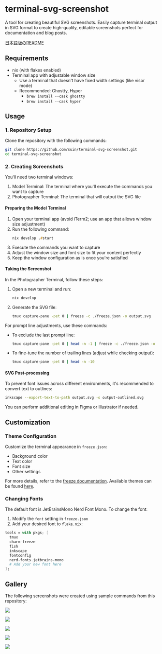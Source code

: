# terminal-svg-screenshot

A tool for creating beautiful SVG screenshots. Easily capture terminal output in SVG format to create high-quality, editable screenshots perfect for documentation and blog posts.

[日本語版のREADME](README-ja.md)

## Requirements

- nix (with flakes enabled)
- Terminal app with adjustable window size
  - Use a terminal that doesn't have fixed width settings (like visor mode)
  - Recommended: Ghostty, Hyper
    - `brew install --cask ghostty`
    - `brew install --cask hyper`

## Usage

### 1. Repository Setup

Clone the repository with the following commands:

```zsh
git clone https://github.com/suin/terminal-svg-screenshot.git
cd terminal-svg-screenshot
```

### 2. Creating Screenshots

You'll need two terminal windows:

1. Model Terminal: The terminal where you'll execute the commands you want to capture
2. Photographer Terminal: The terminal that will output the SVG file

#### Preparing the Model Terminal

1. Open your terminal app (avoid iTerm2; use an app that allows window size adjustment)
2. Run the following command:
   ```zsh
   nix develop .#start
   ```
3. Execute the commands you want to capture
4. Adjust the window size and font size to fit your content perfectly
5. Keep the window configuration as is once you're satisfied

#### Taking the Screenshot

In the Photographer Terminal, follow these steps:

1. Open a new terminal and run:
   ```zsh
   nix develop
   ```

2. Generate the SVG file:
   ```zsh
   tmux capture-pane -pet 0 | freeze -c ./freeze.json -o output.svg
   ```

For prompt line adjustments, use these commands:

- To exclude the last prompt line:
  ```zsh
  tmux capture-pane -pet 0 | head -n -1 | freeze -c ./freeze.json -o output.svg
  ```

- To fine-tune the number of trailing lines (adjust while checking output):
  ```zsh
  tmux capture-pane -pet 0 | head -n -10
  ```

#### SVG Post-processing

To prevent font issues across different environments, it's recommended to convert text to outlines:

```zsh
inkscape --export-text-to-path output.svg -o output-outlined.svg
```

You can perform additional editing in Figma or Illustrator if needed.

## Customization

### Theme Configuration

Customize the terminal appearance in `freeze.json`:

- Background color
- Text color
- Font size
- Other settings

For more details, refer to the [freeze documentation](https://github.com/charmbracelet/freeze).
Available themes can be found [here](https://xyproto.github.io/splash/docs/all.html).

### Changing Fonts

The default font is JetBrainsMono Nerd Font Mono. To change the font:

1. Modify the `font` setting in `freeze.json`
2. Add your desired font to `flake.nix`:

```nix
tools = with pkgs; [
  tmux
  charm-freeze
  fish
  inkscape
  fontconfig
  nerd-fonts.jetbrains-mono
  # Add your new font here
];
```

## Gallery

The following screenshots were created using sample commands from this repository:

![](gallery/npx-create-next-app.svg)

![](gallery/tree.svg)

![](gallery/nvim.svg)

![](gallery/npm-install.svg)

![](gallery/npm-run-dev.svg)
